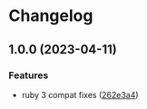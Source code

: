 # Changelog

## 1.0.0 (2023-04-11)


### Features

* ruby 3 compat fixes ([262e3a4](https://github.com/sh24/frontapp/commit/262e3a433cca5be900031ca49385f71b8717c4d6))
